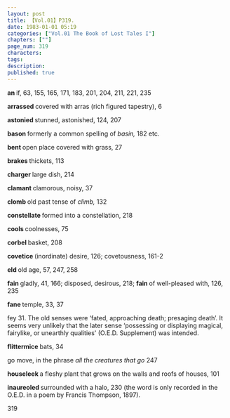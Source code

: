```yaml
---
layout: post
title: 【Vol.01】P319.
date: 1983-01-01 05:19
categories: ["Vol.01 The Book of Lost Tales I"]
chapters: [""]
page_num: 319
characters: 
tags: 
description: 
published: true
---
```


<p style="text-indent: 0;">
<B>an   </B>if, 63, 155, 165, 171, 183, 201, 204, 211, 221, 235
</p>

<B>arrassed   </B>covered with arras (rich figured tapestry), 6

<B>astonied   </B>stunned, astonished, 124, 207

<B>bason   </B>formerly a common spelling of <I>basin,</I> 182 etc.

<B>bent   </B>open place covered with grass, 27

<B>brakes   </B>thickets, 113

<B>charger   </B>large dish, 214

<B>clamant   </B>clamorous, noisy, 37

<B>clomb   </B>old past tense of <I>climb,</I> 132

<B>constellate   </B>formed into a constellation, 218

<B>cools   </B>coolnesses, 75

<B>corbel   </B>basket, 208

<B>covetice   </B>(inordinate) desire, 126; covetousness, 161-2

<B>eld   </B>old age, 57, 247, 258

<B>fain   </B>gladly, 41, 166; disposed, desirous, 218; <B>fain </B>of well-pleased with, 126, 235

<B>fane   </B>temple, 33, 37

fey   31. The old senses were ‘fated, approaching death; presaging death’. It seems very unlikely that the later sense ‘possessing or displaying magical, fairylike, or unearthly qualities' (O.E.D. Supplement) was intended.

<B>flittermice   </B>bats, 34

go   move, in the phrase <I>all the creatures that go</I> 247

<B>houseleek   </B>a fleshy plant that grows on the walls and roofs of houses, 101

<B>inaureoled   </B>surrounded with a halo, 230 (the word is only recorded in the O.E.D. in a poem by Francis Thompson, 1897).

319

